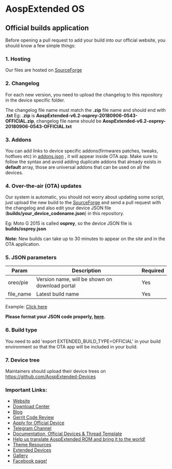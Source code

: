 # AospExtended OS
## Official builds application

Before opening a pull request to add your build into our official website, you should know a few simple things:

### 1. Hosting

Our files are hosted on [SourceForge](Sourceforge.net)

### 2. Changelog
For each new version, you need to upload the changelog to this repository in the device specific folder.

The changelog file name must match the **.zip** file name and should end with **.txt**
Eg: **.zip** is **AospExtended-v6.2-osprey-20180906-0543-OFFICIAL.zip**, changelog file name should be **AospExtended-v6.2-osprey-20180906-0543-OFFICIAL.txt**

### 3. Addons
You can add links to device specific addons(firmwares patches, tweaks, hotfixes etc) in [addons.json](https://github.com/AospExtended-Devices/official_builds/blob/master/addons.json) , it will appear inside OTA app. Make sure to follow the syntax and
avoid adding duplicate addons that already exists in **default** array, those are universal addons that can be used on all the devices.

### 4. Over-the-air (OTA) updates
Our system is automatic, you should not worry about updating some script, just upload the new build to the [SourceForge](Sourceforge.net) and send a pull request with the changelog and also edit your device JSON file (**builds/your_device_codename.json**) in this repository.

Eg: Moto G 2015 is called **osprey**, so the device JSON file is **builds/osprey.json**

**Note:** New builds can take up to 30 minutes to appear on the site and in the OTA application.

### 5. JSON parameters
| Param | Description | Required |
|--|--|--|
| oreo/pie | Version name, will be shown on download portal | Yes |
| file_name | Latest build name | Yes |

Example: [Click here](https://github.com/AospExtended-Devices/official_builds/blob/master/builds/kenzo.json)

**Please format your JSON code properly, [here](https://jsonformatter.curiousconcept.com/).**

### 6. Build type
You need to add 'export EXTENDED_BUILD_TYPE=OFFICIAL' in your build environment so that the OTA app will be included in your build.

### 7. Device tree
Maintainers should upload their device trees on https://github.com/AospExtended-Devices

### Important Links:

- [Website](http://www.aospextended.com/)
- [Download Center](https://downloads.aospextended.com/)
- [Blog](https://blog.aospextended.com/)
- [Gerrit Code Review](http://gerrit.aospextended.com/)
- [Apply for Official Device](https://github.com/AospExtended/Documentation_and_thread-template)
- [Telegram Channel](https://telegram.me/aospextended/)
- [Documentation, Official Devices & Thread Template](https://github.com/AospExtended/Documentation_and_thread-template/) 
- [Help us translate AospExtended ROM and bring it to the world!](http://translate.aospextended.com/)
- [Theme Resources](https://github.com/AospExtended/AEX-Scripts/) 
- [Extended Devices](https://github.com/AospExtended-devices/)
- [Gallery](https://aospextended.com/gallery)
- [Facebook page!](https://www.facebook.com/aospextended/)
